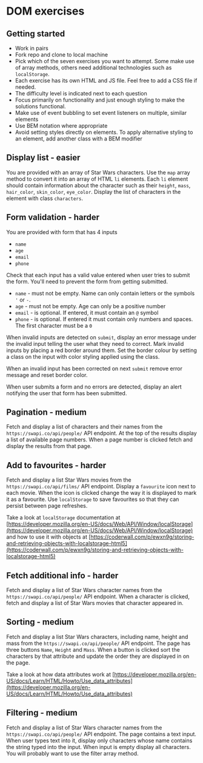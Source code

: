 # DOM exercises

## Getting started

- Work in pairs
- Fork repo and clone to local machine
- Pick which of the seven exercises you want to attempt. Some make use of array methods, others need additional technologies such as `localStorage`.
- Each exercise has its own HTML and JS file. Feel free to add a CSS file if needed.
- The difficulty level is indicated next to each question
- Focus primarily on functionality and just enough styling to make the solutions functional.
- Make use of event bubbling to set event listeners on multiple, similar elements
- Use BEM notation where appropriate
- Avoid setting styles directly on elements. To apply alternative styling to an element, add another class with a BEM modifier

## Display list - easier

You are provided with an array of Star Wars characters. Use the `map` array method to convert it into an array of HTML `li` elements. Each `li` element should contain information about the character such as their `height`, `mass`, `hair_color`, `skin_color`, `eye_color`. Display the list of characters in the element with class `characters`.

## Form validation - harder

You are provided with form that has 4 inputs

- `name`
- `age`
- `email`
- `phone`

Check that each input has a valid value entered when user tries to submit the form. You'll need to prevent the form from getting submitted.

- `name` - must not be empty. Name can only contain letters or the symbols `'` or `-`.
- `age` - must not be empty. Age can only be a positive number
- `email` - is optional. If entered, it must contain an `@` symbol
- `phone` - is optional. If entered it must contain only numbers and spaces. The first character must be a `0`

When invalid inputs are detected on `submit`, display an error message under the invalid input telling the user what they need to correct. Mark invalid inputs by placing a red border around them. Set the border colour by setting a class on the input with color styling applied using the class.

When an invalid input has been corrected on next `submit` remove error message and reset border color.

When user submits a form and no errors are detected, display an alert notifying the user that form has been submitted.

## Pagination - medium

Fetch and display a list of characters and their names from the `https://swapi.co/api/people/` API endpoint. At the top of the results display a list of available page numbers. When a page number is clicked fetch and display the results from that page.


## Add to favourites - harder

Fetch and display a list Star Wars movies from the `https://swapi.co/api/films/` API endpoint. Display a `favourite` icon next to each movie. When the icon is clicked change the way it is displayed to mark it as a favourite. Use `localStorage` to save favourites so that they can persist between page refreshes.

Take a look at `localStorage` documentation at [https://developer.mozilla.org/en-US/docs/Web/API/Window/localStorage](https://developer.mozilla.org/en-US/docs/Web/API/Window/localStorage) and how to use it with objects at [https://coderwall.com/p/ewxn9g/storing-and-retrieving-objects-with-localstorage-html5](https://coderwall.com/p/ewxn9g/storing-and-retrieving-objects-with-localstorage-html5)

## Fetch additional info - harder

Fetch and display a list of Star Wars character names from the `https://swapi.co/api/people/` API endpoint. When a character is clicked, fetch and display a list of Star Wars movies that character appeared in.

## Sorting - medium

Fetch and display a list Star Wars characters, including name, height and mass from the `https://swapi.co/api/people/` API endpoint. The page has three buttons `Name`, `Height` and `Mass`. When a button is clicked sort the characters by that attribute and update the order they are displayed in on the page.

Take a look at how data attributes work at [https://developer.mozilla.org/en-US/docs/Learn/HTML/Howto/Use_data_attributes](https://developer.mozilla.org/en-US/docs/Learn/HTML/Howto/Use_data_attributes)

## Filtering - medium

Fetch and display a list of Star Wars character names from the `https://swapi.co/api/people/` API endpoint. The page contains a text input. When user types text into it, display only characters whose name contains the string typed into the input. When input is empty display all characters. You will probably want to use the filter array method.
